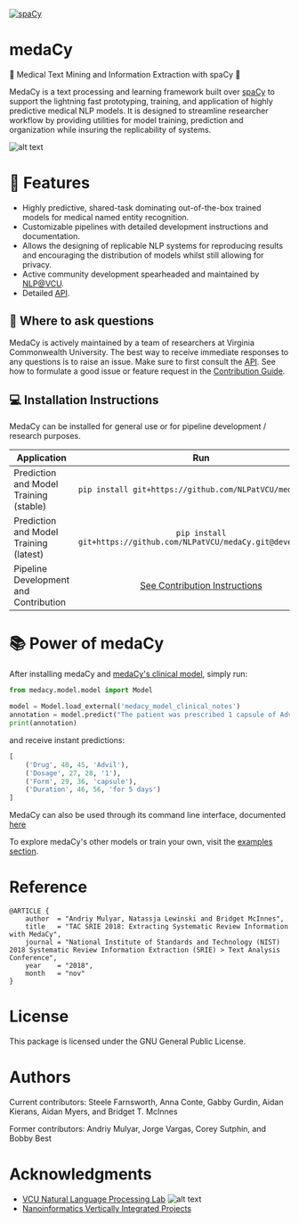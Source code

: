 [![spaCy](https://img.shields.io/badge/built%20with-spaCy-09a3d5.svg)](https://spacy.io)

# medaCy
:hospital: Medical Text Mining and Information Extraction with spaCy :hospital:

MedaCy is a text processing and learning framework built over [spaCy](https://spacy.io/) to support the lightning fast 
prototyping, training, and application of highly predictive medical NLP models. It is designed to streamline researcher 
workflow by providing utilities for model training, prediction and organization while insuring the replicability of systems.

![alt text](https://nlp.cs.vcu.edu/images/Edit_NanomedicineDatabase.png "Nanoinformatics")

# :star2: Features
- Highly predictive, shared-task dominating out-of-the-box trained models for medical named entity recognition.
- Customizable pipelines with detailed development instructions and documentation.
- Allows the designing of replicable NLP systems for reproducing results and encouraging the distribution of models whilst still allowing for privacy.
- Active community development spearheaded and maintained by [NLP@VCU](https://nlp.cs.vcu.edu/).
- Detailed [API](https://medacy.readthedocs.io/en/latest/).

## :thought_balloon: Where to ask questions

MedaCy is actively maintained by a team of researchers at Virginia Commonwealth University. The best way to
receive immediate responses to any questions is to raise an issue. Make sure to first consult the 
[API](https://medacy.readthedocs.io/en/latest/).  See how to formulate a good issue or feature request in the [Contribution Guide](CONTRIBUTING.md).

## :computer: Installation Instructions
MedaCy can be installed for general use or for pipeline development / research purposes.

| Application | Run           |
| ----------- |:-------------:|
| Prediction and Model Training (stable) | `pip install git+https://github.com/NLPatVCU/medaCy.git` |
| Prediction and Model Training (latest) | `pip install git+https://github.com/NLPatVCU/medaCy.git@development` |
| Pipeline Development and Contribution  | [See Contribution Instructions](/CONTRIBUTING.md) |


# :books: Power of medaCy
After installing medaCy and [medaCy's clinical model](guide/models/clinical_notes_model.md), simply run:

```python
from medacy.model.model import Model

model = Model.load_external('medacy_model_clinical_notes')
annotation = model.predict("The patient was prescribed 1 capsule of Advil for 5 days.")
print(annotation)
```
and receive instant predictions:
```python
[
    ('Drug', 40, 45, 'Advil'),
    ('Dosage', 27, 28, '1'), 
    ('Form', 29, 36, 'capsule'),
    ('Duration', 46, 56, 'for 5 days')
]
```

MedaCy can also be used through its command line interface, documented [here](./guide/command_line_interface.md)

To explore medaCy's other models or train your own, visit the [examples section](guide).

Reference
=========
```
@ARTICLE {
    author  = "Andriy Mulyar, Natassja Lewinski and Bridget McInnes",
    title   = "TAC SRIE 2018: Extracting Systematic Review Information with MedaCy",
    journal = "National Institute of Standards and Technology (NIST) 2018 Systematic Review Information Extraction (SRIE) > Text Analysis Conference",
    year    = "2018",
    month   = "nov"
}
```

License
=======
This package is licensed under the GNU General Public License.

Authors
=======
Current contributors: Steele Farnsworth, Anna Conte, Gabby Gurdin, Aidan Kierans, Aidan Myers, and Bridget T. McInnes

Former contributors: Andriy Mulyar, Jorge Vargas, Corey Sutphin, and Bobby Best

Acknowledgments
===============
- [VCU Natural Language Processing Lab](https://nlp.cs.vcu.edu/) ![alt text](https://nlp.cs.vcu.edu/images/vcu_head_logo "VCU")
- [Nanoinformatics Vertically Integrated Projects](https://rampages.us/nanoinformatics/)
